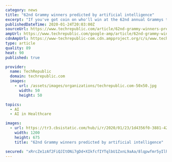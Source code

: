```yaml
---
category: news
title: "62nd Grammy winners predicted by artificial intelligence"
excerpt: "If you've got coin on who'll win at the 62nd annual Grammys this Sunday, predictive tips are available, and it's not insider trading, it's artificial intelligence (AI). Last year, Boston-based data science company DataRobot successfully chose 2019's song of the year, Childish Gambino's \"This is America.\" This year, DataRobot hopes to revisit ..."
publishedDateTime: 2020-01-24T20:03:00Z
sourceUrl: https://www.techrepublic.com/article/62nd-grammy-winners-predicted-by-artificial-intelligence/
ampUrl: https://www.techrepublic.com/google-amp/article/62nd-grammy-winners-predicted-by-artificial-intelligence/
cdnAmpUrl: https://www-techrepublic-com.cdn.ampproject.org/c/s/www.techrepublic.com/google-amp/article/62nd-grammy-winners-predicted-by-artificial-intelligence/
type: article
quality: 89
heat: 90
published: true

provider:
  name: TechRepublic
  domain: techrepublic.com
  images:
    - url: /assets/images/organizations/techrepublic.com-50x50.jpg
      width: 50
      height: 50

topics:
  - AI
  - AI in Healthcare

images:
  - url: https://tr3.cbsistatic.com/hub/i/r/2020/01/23/1d4356f0-3881-4265-b4fd-2612966a6fcf/thumbnail/1200x675/a2c5ba1e810155f718f9a0d3cfc5302c/20200123-teena-karen.jpg
    width: 1200
    height: 675
    title: "62nd Grammy winners predicted by artificial intelligence"

secured: "xRrcZe1zAf2FiQJItONi7gDd+XIkfcfIYTqlbU1ZxnL9aAa/8lqpwfmr5yIlhLBy+Lpp9TJ5FjHvZIgYvtXwE50QhgPTjlGPVuN8IYHhMMHpUoSbJJmBQY/x1bnFX009QXt0AMN4z46/X8SEVJ+st8eHZNBtmfXy+lQClLWKdx7WHZoF7UxPs3h87AdbJ0VXECnZyUAqlQcaCHS2C74K+kj/DnelZWuehQTViIbPDR6m5VP8DNTZ2Qbo4z0RPtru5jhKQDuUZBylLo+m7s3eVey98ARm9qNX2zjD/sF3ytTvY1zkZzbW/yn85PWCNM8EKZXe9xXOhEnqV6sAta+GJkbP6I4cllcf1wlEJAbnUYbjw1xslRXRF1DiWa95j1z0zucXgA9PcdMOjih6ALjnFY3C993/KshT9GYMjHD1mMd/t/Mp2OMvCvMj5IDOwQ+Vk26plb/CcRqGQ2QbdPWhBNiEz3lq643qEIip5c0Z3EY=;rRpNq0aPOc7KFt8/d4KQ2A=="
---
```


